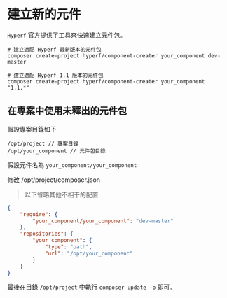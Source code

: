 # 建立新的元件

`Hyperf` 官方提供了工具來快速建立元件包。

```
# 建立適配 Hyperf 最新版本的元件包
composer create-project hyperf/component-creater your_component dev-master

# 建立適配 Hyperf 1.1 版本的元件包
composer create-project hyperf/component-creater your_component "1.1.*"
```

## 在專案中使用未釋出的元件包

假設專案目錄如下

```
/opt/project // 專案目錄
/opt/your_component // 元件包目錄
```

假設元件名為 `your_component/your_component`

修改 /opt/project/composer.json

> 以下省略其他不相干的配置

```json
{
    "require": {
        "your_component/your_component": "dev-master"
    },
    "repositories": {
        "your_component": {
            "type": "path",
            "url": "/opt/your_component"
        }
    }
}
```

最後在目錄 `/opt/project` 中執行 `composer update -o` 即可。







